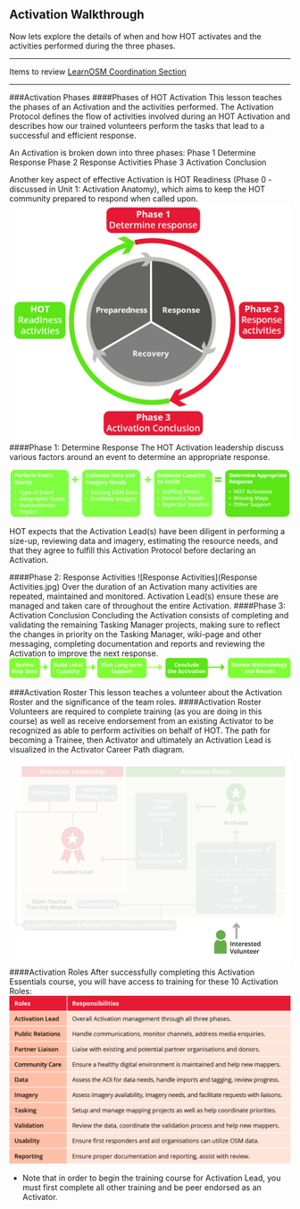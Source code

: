 ## Activation Walkthrough
Now lets explore the details of when and how HOT activates and the activities performed during the three phases.

---

Items to review
[LearnOSM Coordination Section](http://courses.hotosm.org/mod/url/view.php?id=40)

---

###Activation Phases
####Phases of HOT Activation
This lesson teaches the phases of an Activation and the activities performed.
The Activation Protocol defines the flow of activities involved during an HOT Activation and describes how our trained volunteers perform the tasks that lead to a successful and efficient response.

An Activation is broken down into three phases:
Phase 1 Determine Response
Phase 2 Response Activities
Phase 3 Activation Conclusion

Another key aspect of effective Activation is HOT Readiness (Phase 0 - discussed in Unit 1: Activation Anatomy), which aims to keep the HOT community prepared to respond when called upon.
![Activation Phases](ActivationPhases.jpg)
####Phase 1: Determine Response
The HOT Activation leadership discuss various factors around an event to determine an appropriate response.

![Factors to Determine Response](DetermineResponse.jpg)

HOT expects that the Activation Lead(s) have been diligent in performing a size-up, reviewing data and imagery, estimating the resource needs, and that they agree to fulfill this Activation Protocol before declaring an Activation.

####Phase 2: Response Activities
![Response Activities](Response Activities.jpg)
Over the duration of an Activation many activities are repeated, maintained and monitored. Activation Lead(s) ensure these are managed and taken care of throughout the entire Activation.
####Phase 3: Activation Conclusion
Concluding the Activation consists of completing and validating the remaining Tasking Manager projects, making sure to reflect the changes in priority on the Tasking Manager, wiki-page and other messaging, completing documentation and reports and reviewing the Activation to improve the next response.
![Activation Conclusion](ActivationConclusion.jpg)

###Activation Roster
This lesson teaches a volunteer about the Activation Roster and the significance of the team roles.
####Activation Roster
Volunteers are required to complete training (as you are doing in this course) as well as receive endorsement from an existing Activator to be recognized as able to perform activities on behalf of HOT. The path for becoming a Trainee, then Activator and ultimately an Activation Lead is visualized in the Activator Career Path diagram.
![Activator Career Path](ActivatorCareerPath_Animated.gif)
####Activation Roles
After successfully completing this Activation Essentials course, you will have access to training for these 10 Activation Roles:
![Activaion Roles](ActivationRoles.jpg)
* Note that in order to begin the training course for Activation Lead, you must first complete all other training and be peer endorsed as an Activator.
